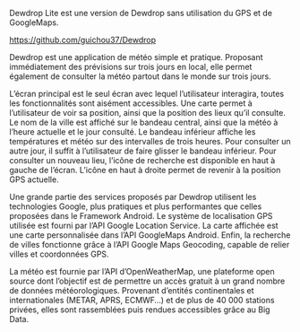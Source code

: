 Dewdrop Lite est une version de Dewdrop sans utilisation du GPS et de GoogleMaps.

https://github.com/guichou37/Dewdrop

Dewdrop est une application de météo simple et pratique. Proposant immédiatement des prévisions sur trois jours en local, elle permet également de consulter la météo partout dans le monde sur trois jours.

L’écran principal est le seul écran avec lequel l’utilisateur interagira, toutes les fonctionnalités sont aisément accessibles. Une carte permet à l’utilisateur de voir sa position, ainsi que la position des lieux qu’il consulte. Le nom de la ville est affiché sur le bandeau central, ainsi que la météo à l’heure actuelle et le jour consulté. Le bandeau inférieur affiche les températures et météo sur des intervalles de trois heures. Pour consulter un autre jour, il suffit à l’utilisateur de faire glisser le bandeau inférieur. Pour consulter un nouveau lieu, l’icône de recherche est disponible en haut à gauche de l’écran. L’icône en haut à droite permet de revenir à la position GPS actuelle.

Une grande partie des services proposés par Dewdrop utilisent les technologies Google, plus pratiques et plus performantes que celles proposées dans le Framework Android. Le système de localisation GPS utilisée est fourni par l’API Google Location Service. La carte affichée est une carte personnalisée dans l’API GoogleMaps Android. Enfin, la recherche de villes fonctionne grâce à l’API Google Maps Geocoding, capable de relier villes et coordonnées GPS.

La météo est fournie par l’API d’OpenWeatherMap, une plateforme open source dont l’objectif est de permettre un accès gratuit à un grand nombre de données météorologiques. Provenant d’entités continentales et internationales (METAR, APRS, ECMWF…) et de plus de 40 000 stations privées, elles sont rassemblées puis rendues accessibles grâce au Big Data.
